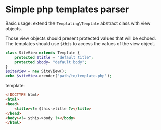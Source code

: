 # Simple php templates parser

Basic usage: extend the ```Templating\Template``` abstract class with view objects.

Those view objects should present protected values that will be echoed. The templates should use ```$this``` to access the values of the view object.

```php
class SiteView extends Template {
    protected $title = "default title";
    protected $body= "default body";
}
$siteView = new SiteView();
echo $siteView->render('path/to/template.php');
```

template:

```html
<!DOCTYPE html>
<html>
<head>
	<title><?= $this->title ?></title>
</head>
<body><?= $this->body ?></body>
</html>
```